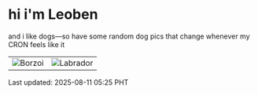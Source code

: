 # hi i'm Leoben

and i like dogs—so have some random dog pics that change whenever my CRON feels like it

|  |  |
|--------|----------|
| ![Borzoi](https://random-dog-vercel.vercel.app/api/random-borzoi?v=1754861152) | ![Labrador](https://random-dog-vercel.vercel.app/api/random-labrador?v=1754861152) |

Last updated: 2025-08-11 05:25 PHT

